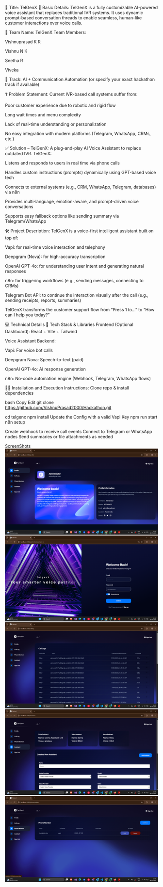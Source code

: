 🚀 Title: TelGenX
🧾 Basic Details:
TelGenX is a fully customizable AI-powered voice assistant that replaces traditional IVR systems. It uses dynamic prompt-based conversation threads to enable seamless, human-like customer interactions over voice calls.

👥 Team Name: TelGenX
Team Members:

Vishnuprasad K R

Vishnu N K

Seetha R

Viveka

🧭 Track:
AI + Communication Automation (or specify your exact hackathon track if available)

❓ Problem Statement:
Current IVR-based call systems suffer from:

Poor customer experience due to robotic and rigid flow

Long wait times and menu complexity

Lack of real-time understanding or personalization

No easy integration with modern platforms (Telegram, WhatsApp, CRMs, etc.)

✅ Solution – TelGenX:
A plug-and-play AI Voice Assistant to replace outdated IVR.
TelGenX:

Listens and responds to users in real time via phone calls

Handles custom instructions (prompts) dynamically using GPT-based voice tech

Connects to external systems (e.g., CRM, WhatsApp, Telegram, databases) via n8n

Provides multi-language, emotion-aware, and prompt-driven voice conversations

Supports easy fallback options like sending summary via Telegram/WhatsApp


🛠 Project Description:
TelGenX is a voice-first intelligent assistant built on top of:

Vapi: for real-time voice interaction and telephony

Deepgram (Nova): for high-accuracy transcription

OpenAI GPT-4o: for understanding user intent and generating natural responses

n8n: for triggering workflows (e.g., sending messages, connecting to CRMs)

Telegram Bot API: to continue the interaction visually after the call (e.g., sending receipts, reports, summaries)

TelGenX transforms the customer support flow from “Press 1 to…” to “How can I help you today?”

💻 Technical Details
🔧 Tech Stack & Libraries
Frontend (Optional Dashboard): React + Vite + Tailwind

Voice Assistant Backend:

Vapi: For voice bot calls

Deepgram Nova: Speech-to-text (paid)

OpenAI GPT-4o: AI response generation

n8n: No-code automation engine (Webhook, Telegram, WhatsApp flows)


🏃‍♂️ Installation and Execution Instructions:
Clone repo & install dependencies

bash
Copy
Edit
git clone https://github.com/VishnuPrasad2000/Hackathon.git

cd telgenx
npm install
Update the Config with a valid Vapi Key
npm run start
n8n setup

Create webhook to receive call events
Connect to Telegram or WhatsApp nodes
Send summaries or file attachments as needed

ScreenShots
![alt text](<User Profile.png>)
![alt text](Login.png) 
 ![alt text](<Phone Logs.png>) 
![alt text](<Create Assistant.png>)
![alt text](<Phone Numbers.png>)